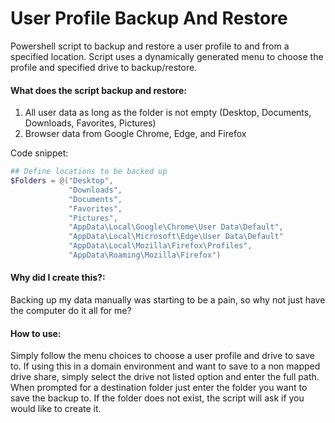 # User Profile Backup And Restore
Powershell script to backup and restore a user profile to and from a specified location. Script uses a dynamically generated menu to choose the profile and specified drive to backup/restore.

#### What does the script backup and restore:

1. All user data as long as the folder is not empty (Desktop, Documents, Downloads, Favorites, Pictures)
2. Browser data from Google Chrome, Edge, and Firefox

Code snippet:

```PowerShell
## Define locations to be backed up
$Folders = @("Desktop",
             "Downloads",
             "Documents",
             "Favorites",
             "Pictures",
             "AppData\Local\Google\Chrome\User Data\Default",
             "AppData\Local\Microsoft\Edge\User Data\Default"
             "AppData\Local\Mozilla\Firefox\Profiles",
             "AppData\Roaming\Mozilla\Firefox")
```

#### Why did I create this?:

Backing up my data manually was starting to be a pain, so why not just have the computer do it all for me?

#### How to use:

Simply follow the menu choices to choose a user profile and drive to save to. If using this in a domain environment and want to save to a non mapped drive share, simply select the drive not listed option and enter the full path. When prompted for a destination folder just enter the folder you want to save the backup to. If the folder does not exist, the script will ask if you would like to create it.
